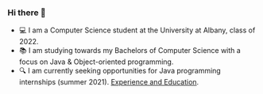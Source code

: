 ### Hi there 👋

- 💻 I am a Computer Science student at the University at Albany, class of 2022.
- 📚 I am studying towards my Bachelors of Computer Science with a focus on Java & Object-oriented programming.
- 🔍 I am currently seeking opportunities for Java programming internships (summer 2021). [Experience and Education](https://drive.google.com/file/d/106uswcvZuhdngUhs59B9i0vfRWnMWpfZ/view?usp=sharing).
